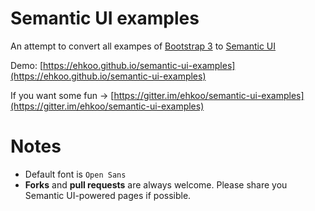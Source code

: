 Semantic UI examples
====================
An attempt to convert all exampes of 
[Bootstrap 3](http://getbootstrap.com/getting-started/#examples) 
to [Semantic UI](http://semantic-ui.com)

Demo: 
[https://ehkoo.github.io/semantic-ui-examples](https://ehkoo.github.io/semantic-ui-examples)

If you want some fun -> 
[https://gitter.im/ehkoo/semantic-ui-examples](https://gitter.im/ehkoo/semantic-ui-examples)

Notes
====================

* Default font is `Open Sans`
* **Forks** and **pull requests** are always welcome. Please share you Semantic UI-powered 
pages if possible.